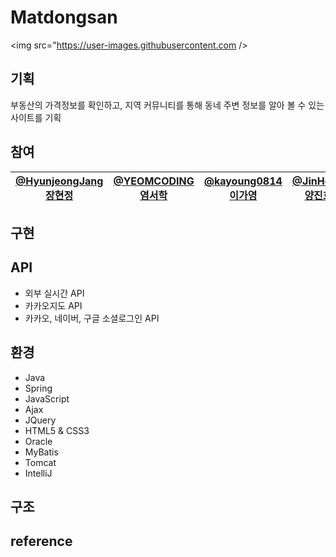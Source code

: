 # Matdongsan
<img src="https://user-images.githubusercontent.com />
<h2>기획</h2>
부동산의 가격정보를 확인하고, 지역 커뮤니티를 통해
동네 주변 정보를 알아 볼 수 있는 사이트를 기획

<h2>참여</h2>
<!-- <a href="https://github.com/HyunjeongJang">@HyunjeongJang</a><br>
<a href="https://github.com/YEOMCODING">@YEOMCODING</a><br>
<a href="https://github.com/kayoung0814">@kayoung0814</a><br>
<a href="https://github.com/JinHoYY">@JinHoYY</a><br>
<a href="https://github.com/yisoo98776">@yisoo98776</a><br>
<a href="https://github.com/kimdory">@kimdory</a><br> -->


| <a href="https://github.com/HyunjeongJang">@HyunjeongJang</a><br />[장현정](https://github.com/HyunjeongJang) | <a href="https://github.com/YEOMCODING">@YEOMCODING</a><br />[염서학](https://github.com/YEOMCODING) | <a href="https://github.com/kayoung0814">@kayoung0814</a><br />[이가영](https://github.com/kayoung0814) | <a href="https://github.com/JinHoYY">@JinHoYY</a><br />[양진호](https://github.com/JinHoYY) | <a href="https://github.com/yisoo98776">@yisoo98776</a><br />[이이수](https://github.com/yisoo98776) | <a href="https://github.com/kimdory">@kimdory</a><br />[김도윤](https://github.com/kimdory) |
|:-----------------------------------------------------------------------------------:|:-------------------------------------------------------------------------------------:|:------------------------------------------------------------------------------------:|:---------------------------------------------------------------------------------------:|:-------------------------------------------------------------------------------:|:---------------------------------------------------------------------------------:|


<h2>구현</h2>



<h2>API</h2>
<ul>
<li>외부 실시간 API</li>
<li>카카오지도 API</li>
<li>카카오, 네이버, 구글 소셜로그인 API</li>
</ul>

<h2>환경</h2>
<ul>
  <li>Java</li>
  <li>Spring</li>
  <li>JavaScript</li>
  <li>Ajax</li>
  <li>JQuery</li>
  <li>HTML5 & CSS3</li>
  <li>Oracle</li>
  <li>MyBatis</li>
  <li>Tomcat</li>
  <li>IntelliJ</li>
 </ul>

<h2>구조</h2>

<h2>reference</h2>




